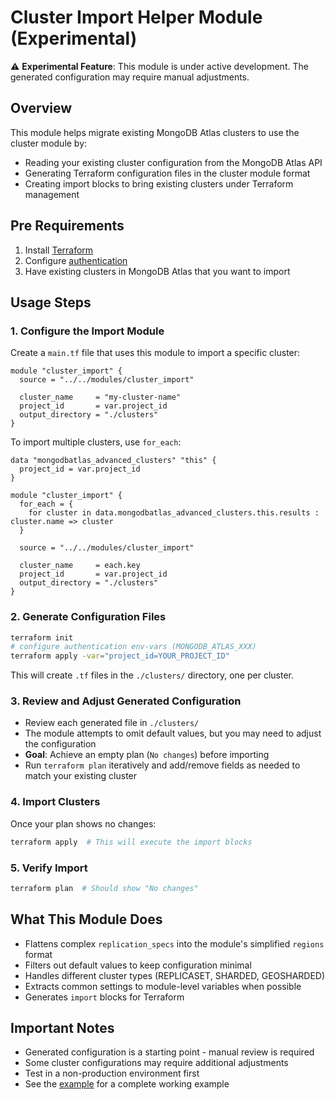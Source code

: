 # Cluster Import Helper Module (Experimental)

⚠️ **Experimental Feature**: This module is under active development. The generated configuration may require manual adjustments.

## Overview

This module helps migrate existing MongoDB Atlas clusters to use the cluster module by:
- Reading your existing cluster configuration from the MongoDB Atlas API
- Generating Terraform configuration files in the cluster module format
- Creating import blocks to bring existing clusters under Terraform management

## Pre Requirements

1. Install [Terraform](https://developer.hashicorp.com/terraform/install)
2. Configure [authentication](https://registry.terraform.io/providers/mongodb/mongodbatlas/latest/docs#authentication)
3. Have existing clusters in MongoDB Atlas that you want to import

## Usage Steps

### 1. Configure the Import Module

Create a `main.tf` file that uses this module to import a specific cluster:

```hcl
module "cluster_import" {
  source = "../../modules/cluster_import"
  
  cluster_name     = "my-cluster-name"
  project_id       = var.project_id
  output_directory = "./clusters"
}
```

To import multiple clusters, use `for_each`:

```hcl
data "mongodbatlas_advanced_clusters" "this" {
  project_id = var.project_id
}

module "cluster_import" {
  for_each = {
    for cluster in data.mongodbatlas_advanced_clusters.this.results : cluster.name => cluster
  }
  
  source = "../../modules/cluster_import"
  
  cluster_name     = each.key
  project_id       = var.project_id
  output_directory = "./clusters"
}
```

### 2. Generate Configuration Files

```sh
terraform init
# configure authentication env-vars (MONGODB_ATLAS_XXX)
terraform apply -var="project_id=YOUR_PROJECT_ID"
```

This will create `.tf` files in the `./clusters/` directory, one per cluster.

### 3. Review and Adjust Generated Configuration

- Review each generated file in `./clusters/`
- The module attempts to omit default values, but you may need to adjust the configuration
- **Goal**: Achieve an empty plan (`No changes`) before importing
- Run `terraform plan` iteratively and add/remove fields as needed to match your existing cluster

### 4. Import Clusters

Once your plan shows no changes:

```sh
terraform apply  # This will execute the import blocks
```

### 5. Verify Import

```sh
terraform plan  # Should show "No changes"
```

## What This Module Does

- Flattens complex `replication_specs` into the module's simplified `regions` format
- Filters out default values to keep configuration minimal
- Handles different cluster types (REPLICASET, SHARDED, GEOSHARDED)
- Extracts common settings to module-level variables when possible
- Generates `import` blocks for Terraform

## Important Notes

- Generated configuration is a starting point - manual review is required
- Some cluster configurations may require additional adjustments
- Test in a non-production environment first
- See the [example](https://github.com/EspenAlbert/terraform-mongodbatlas-cluster-wip/blob/v0.0.9/examples/13_example_import) for a complete working example
